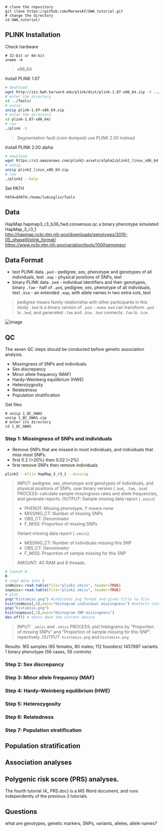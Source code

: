 ```
# clone the repository
git clone https://github.com/MareesAT/GWA_tutorial.git
# change the directory
cd GWA_tutorial/
```
## PLINK Installation
Check hardware
```
# 32-bit or 64-bit
uname -m
```
>x86_64

Install PLINK 1.07
```bash
# download
wget http://zzz.bwh.harvard.edu/plink/dist/plink-1.07-x86_64.zip -O ../Tools/plink-1.07-x86_64.zip
# enter the directory
cd ../Tools/
# unzip
unzip plink-1.07-x86_64.zip
# enter the directory
cd plink-1.07-x86_64/
# run
./plink -h
```
>Segmentation fault (core dumped)
>use PLINK 2.00 instead

Install PLINK 2.00 alpha
```bash
# download
wget https://s3.amazonaws.com/plink2-assets/alpha2/plink2_linux_x86_64.zip
# unzip
unzip plink2_linux_x86_64.zip
# run
./plink2 --help
```
Set PATH
```
PATH=$PATH:/home/luminglin/Tools
```
## Data
HapMap
hapmap3_r3_b36_fwd.consensus.qc
a binary phenotype simulated
HapMap_3_r3_1
http://hapmap.ncbi.nlm.nih.gov/downloads/genotypes/2010-05_phaseIII/plink_format/ 
https://www.ncbi.nlm.nih.gov/variation/tools/1000genomes/
## Data Format
- text PLINK data
`.ped` - pedigree, sex, phenotype and genotypes of all individuals, text
`.map` - physical positions of SNPs, text
- binary PLINK data
`.bed` - individual identifiers and their genotypes, binary
`.fam` - half of `.ped`, pedigree, sex, phenotype of all individuals, text
`.bim` - an extended `.map`, with allele names in two extra cols, text
>pedigree means family relationship with other participants in this study
>`.bed` is a binary version of `.ped`
>`--make-bed` can transform `.ped` to `.bed`, and generated `.fam` and `.bim`. `.bed` connects `.fam` to `.bim`

![image](https://onlinelibrary.wiley.com/cms/asset/6e29248d-8bf5-4fc4-b707-339a5312526a/mpr1608-fig-0001-m.png)
## QC
The seven QC steps should be conducted before genetic association analysis.
 - Missingness of SNPs and individuals
 - Sex discrepancy
 - Minor allele frequency (MAF)
 - Hardy–Weinberg equilibrium (HWE)
 - Heterozygosity
 - Relatedness
 - Population stratification

Get files
```
# unzip 1_QC_GWAS
unzip 1_QC_GWAS.zip 
# enter its directory
cd 1_QC_GWAS
```
### Step 1: Missingness of SNPs and individuals
- Remove SNPs that are missed in most individuals, and individuals that miss most SNPs.
- first 0.2 (>20%) then 0.02 (>2%) 
- first remove SNPs then remove individuals
```bash
plink2 --bfile HapMap_3_r3_1 --missing
```
>INPUT: pedigree, sex, phenotype and genotypes of individuals, and physical positions of SNPs. user binary version (`.bed`, `.fam`, `.bim`)
>PROCESS: calculate sample missingness rates and allele frequencies, and generate reports.
>OUTPUT: 
Sample missing data report (`.smiss`)
>- PHENO1: Missing phenotype, Y means none
>- MISSING_CT: Number of missing SNPs
>- OBS_CT: Denominator
>- F_MISS: Proportion of missing SNPs 
>
>Variant missing data report (`.vmiss`). 
>- MISSING_CT:  Number of individuals missing this SNP
>- OBS_CT: Denominator
>- F_MISS: Proportion of sample missing for this SNP
>
>AMOUNT: 4G RAM and 8 threads. 
```R
# launch R
R
# read data into R 
indmiss<-read.table(file="plink2.smiss", header=TRUE)
snpmiss<-read.table(file="plink2.vmiss", header=TRUE)
# plot
png("histsmiss.png") #indicates png format and gives title to file
hist(indmiss[,6],main="Histogram individual missingness") #selects column 6, names header of file
png("histvmiss.png") 
hist(snpmiss[,5],main="Histogram SNP missingness")  
dev.off() # shuts down the current device
```
>INPUT: `.smiss` and `.vmiss`
>PROCESS: plot histograms by "Proportion of missing SNPs" and "Proportion of sample missing for this SNP", repectively.
>OUTPUT: `histsmiss.png` and `histvmiss.png`

Results:
165 samples (85 females, 80 males; 112 founders)
1457897 variants
1 binary phenotype (56 cases, 56 controls)

### Step 2: Sex discrepancy
### Step 3: Minor allele frequency (MAF)
### Step 4: Hardy–Weinberg equilibrium (HWE)
### Step 5: Heterozygosity
### Step 6: Relatedness
### Step 7: Population stratification

## Population stratification
## Association analyses
## Polygenic risk score (PRS) analyses.
The fourth tutorial (4_ PRS.doc) is a MS Word document, and runs independently of the previous 3 tutorials.
## Questions
what are genotypes, genetic markers, SNPs, variants, alleles, allele names?
<!--stackedit_data:
eyJoaXN0b3J5IjpbLTE5MjMyMzM3MTEsMTY5MjUxNjk3OSwtMT
UzMzAzMjA5OSwxNDg0NDE4Njc4LC0yNjQ3ODIwODEsMTYzMjQw
OTAxMCw3MjI5NjI1NiwxMjI1MTkyODQ0LDE4MTg1NTU1MDgsMT
g5MzA4OTM1NiwxNjk2Mzk2NTksLTk2MDM2MDM0NCwxNjQ2MzYw
ODE3LC00OTAwODAwMzcsLTE5MTYwNDgxMzEsLTE4MzI5MTE5MT
YsLTMxMDk1Nzg1NSw1MTUyNTc2NTEsNDI2MTQzMzM2LC0xOTM4
OTQ3ODU5XX0=
-->